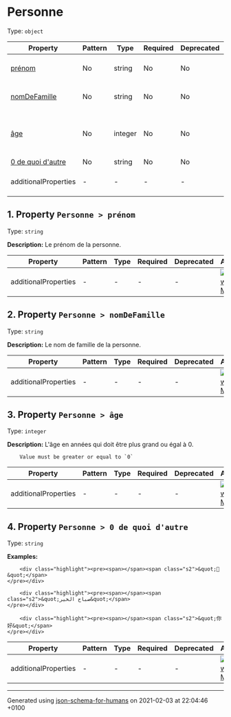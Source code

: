 

# Personne

Type: `object`

| Property | Pattern | Type | Required | Deprecated | Additional | Description |
| -------- | ------- | ---- | -------- | ---------- | ---------- | ----------- |
| [prénom](#pr_nom)|No|string|No|No| No|Le prénom de la personne.|
| [nomDeFamille](#nomDeFamille)|No|string|No|No| No|Le nom de famille de la personne.|
| [âge](#a_ge)|No|integer|No|No| No|L'âge en années qui doit être plus grand ou égal à 0.|
| [0 de quoi d'autre](#a0_de_quoi_d_autre)|No|string|No|No| No|-|
  | additionalProperties | - | - | - | - |  [![made-with-Markdown](https://img.shields.io/badge/Any%20type-allowed-green)](# "Additional Properties of any type are allowed.") | - |

##  <a name="pr_nom"></a>1.  Property `Personne > prénom`

Type: `string`

**Description:** Le prénom de la personne.

| Property | Pattern | Type | Required | Deprecated | Additional | Description |
| -------- | ------- | ---- | -------- | ---------- | ---------- | ----------- |
  | additionalProperties | - | - | - | - |  [![made-with-Markdown](https://img.shields.io/badge/Any%20type-allowed-green)](# "Additional Properties of any type are allowed.") | - |

##  <a name="nomDeFamille"></a>2.  Property `Personne > nomDeFamille`

Type: `string`

**Description:** Le nom de famille de la personne.

| Property | Pattern | Type | Required | Deprecated | Additional | Description |
| -------- | ------- | ---- | -------- | ---------- | ---------- | ----------- |
  | additionalProperties | - | - | - | - |  [![made-with-Markdown](https://img.shields.io/badge/Any%20type-allowed-green)](# "Additional Properties of any type are allowed.") | - |

##  <a name="a_ge"></a>3.  Property `Personne > âge`

Type: `integer`

**Description:** L'âge en années qui doit être plus grand ou égal à 0.

        Value must be greater or equal to `0`

| Property | Pattern | Type | Required | Deprecated | Additional | Description |
| -------- | ------- | ---- | -------- | ---------- | ---------- | ----------- |
  | additionalProperties | - | - | - | - |  [![made-with-Markdown](https://img.shields.io/badge/Any%20type-allowed-green)](# "Additional Properties of any type are allowed.") | - |

##  <a name="a0_de_quoi_d_autre"></a>4.  Property `Personne > 0 de quoi d'autre`

Type: `string`

**Examples:** 

```
    <div class="highlight"><pre><span></span><span class="s2">&quot;🖖&quot;</span>
</pre></div>

```
```
    <div class="highlight"><pre><span></span><span class="s2">&quot;صباح الخير&quot;</span>
</pre></div>

```
```
    <div class="highlight"><pre><span></span><span class="s2">&quot;你好&quot;</span>
</pre></div>

```

| Property | Pattern | Type | Required | Deprecated | Additional | Description |
| -------- | ------- | ---- | -------- | ---------- | ---------- | ----------- |
  | additionalProperties | - | - | - | - |  [![made-with-Markdown](https://img.shields.io/badge/Any%20type-allowed-green)](# "Additional Properties of any type are allowed.") | - |

----------------------------------------------------------------------------------------------------------------------------
Generated using [json-schema-for-humans](https://github.com/coveooss/json-schema-for-humans) on 2021-02-03 at 22:04:46 +0100